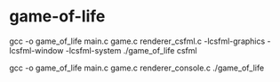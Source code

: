 # game-of-life
gcc -o game_of_life main.c game.c renderer_csfml.c -lcsfml-graphics -lcsfml-window -lcsfml-system
./game_of_life csfml

gcc -o game_of_life main.c game.c renderer_console.c
./game_of_life
